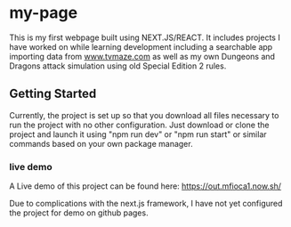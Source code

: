 # my-page

This is my first webpage built using NEXT.JS/REACT.  It includes projects I have worked on while learning development including a searchable app importing data from www.tvmaze.com as well as my own Dungeons and Dragons attack simulation using old Special Edition 2 rules.  

## Getting Started

Currently, the project is set up so that you download all files necessary to run the project with no other configuration.  Just download or clone the project and launch it using "npm run dev" or "npm run start" or similar commands based on your own package manager.

### live demo

A Live demo of this project can be found here:  <https://out.mfioca1.now.sh/>  

Due to complications with the next.js framework, I have not yet configured the project for demo on github pages.

```
